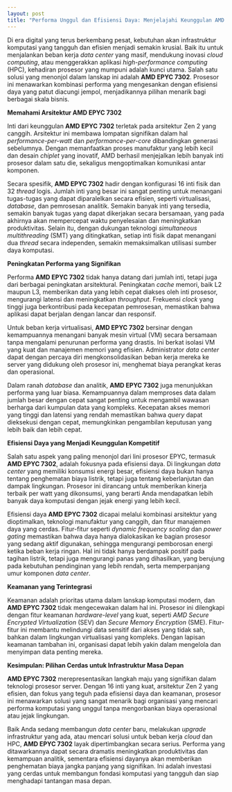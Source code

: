 ```yaml
---
layout: post
title: "Performa Unggul dan Efisiensi Daya: Menjelajahi Keunggulan AMD EPYC 7302"
---
```


Di era digital yang terus berkembang pesat, kebutuhan akan infrastruktur komputasi yang tangguh dan efisien menjadi semakin krusial. Baik itu untuk menjalankan beban kerja *data center* yang masif, mendukung inovasi *cloud computing*, atau menggerakkan aplikasi *high-performance computing* (HPC), kehadiran prosesor yang mumpuni adalah kunci utama. Salah satu solusi yang menonjol dalam lanskap ini adalah **AMD EPYC 7302**. Prosesor ini menawarkan kombinasi performa yang mengesankan dengan efisiensi daya yang patut diacungi jempol, menjadikannya pilihan menarik bagi berbagai skala bisnis.

**Memahami Arsitektur AMD EPYC 7302**

Inti dari keunggulan **AMD EPYC 7302** terletak pada arsitektur Zen 2 yang canggih. Arsitektur ini membawa lompatan signifikan dalam hal *performance-per-watt* dan *performance-per-core* dibandingkan generasi sebelumnya. Dengan memanfaatkan proses manufaktur yang lebih kecil dan desain *chiplet* yang inovatif, AMD berhasil menjejalkan lebih banyak inti prosesor dalam satu die, sekaligus mengoptimalkan komunikasi antar komponen.

Secara spesifik, **AMD EPYC 7302** hadir dengan konfigurasi 16 inti fisik dan 32 *thread* logis. Jumlah inti yang besar ini sangat penting untuk menangani tugas-tugas yang dapat diparalelkan secara efisien, seperti virtualisasi, *database*, dan pemrosesan analitik. Semakin banyak inti yang tersedia, semakin banyak tugas yang dapat dikerjakan secara bersamaan, yang pada akhirnya akan mempercepat waktu penyelesaian dan meningkatkan produktivitas. Selain itu, dengan dukungan teknologi *simultaneous multithreading* (SMT) yang ditingkatkan, setiap inti fisik dapat menangani dua *thread* secara independen, semakin memaksimalkan utilisasi sumber daya komputasi.

**Peningkatan Performa yang Signifikan**

Performa **AMD EPYC 7302** tidak hanya datang dari jumlah inti, tetapi juga dari berbagai peningkatan arsitektural. Peningkatan *cache* memori, baik L2 maupun L3, memberikan data yang lebih cepat diakses oleh inti prosesor, mengurangi latensi dan meningkatkan *throughput*. Frekuensi *clock* yang tinggi juga berkontribusi pada kecepatan pemrosesan, memastikan bahwa aplikasi dapat berjalan dengan lancar dan responsif.

Untuk beban kerja virtualisasi, **AMD EPYC 7302** bersinar dengan kemampuannya menangani banyak mesin virtual (VM) secara bersamaan tanpa mengalami penurunan performa yang drastis. Ini berkat isolasi VM yang kuat dan manajemen memori yang efisien. Administrator *data center* dapat dengan percaya diri mengkonsolidasikan beban kerja mereka ke server yang didukung oleh prosesor ini, menghemat biaya perangkat keras dan operasional.

Dalam ranah *database* dan analitik, **AMD EPYC 7302** juga menunjukkan performa yang luar biasa. Kemampuannya dalam memproses data dalam jumlah besar dengan cepat sangat penting untuk mengambil wawasan berharga dari kumpulan data yang kompleks. Kecepatan akses memori yang tinggi dan latensi yang rendah memastikan bahwa *query* dapat dieksekusi dengan cepat, memungkinkan pengambilan keputusan yang lebih baik dan lebih cepat.

**Efisiensi Daya yang Menjadi Keunggulan Kompetitif**

Salah satu aspek yang paling menonjol dari lini prosesor EPYC, termasuk **AMD EPYC 7302**, adalah fokusnya pada efisiensi daya. Di lingkungan *data center* yang memiliki konsumsi energi besar, efisiensi daya bukan hanya tentang penghematan biaya listrik, tetapi juga tentang keberlanjutan dan dampak lingkungan. Prosesor ini dirancang untuk memberikan kinerja terbaik per watt yang dikonsumsi, yang berarti Anda mendapatkan lebih banyak daya komputasi dengan jejak energi yang lebih kecil.

Efisiensi daya **AMD EPYC 7302** dicapai melalui kombinasi arsitektur yang dioptimalkan, teknologi manufaktur yang canggih, dan fitur manajemen daya yang cerdas. Fitur-fitur seperti *dynamic frequency scaling* dan *power gating* memastikan bahwa daya hanya dialokasikan ke bagian prosesor yang sedang aktif digunakan, sehingga mengurangi pemborosan energi ketika beban kerja ringan. Hal ini tidak hanya berdampak positif pada tagihan listrik, tetapi juga mengurangi panas yang dihasilkan, yang berujung pada kebutuhan pendinginan yang lebih rendah, serta memperpanjang umur komponen *data center*.

**Keamanan yang Terintegrasi**

Keamanan adalah prioritas utama dalam lanskap komputasi modern, dan **AMD EPYC 7302** tidak mengecewakan dalam hal ini. Prosesor ini dilengkapi dengan fitur keamanan *hardware-level* yang kuat, seperti *AMD Secure Encrypted Virtualization* (SEV) dan *Secure Memory Encryption* (SME). Fitur-fitur ini membantu melindungi data sensitif dari akses yang tidak sah, bahkan dalam lingkungan virtualisasi yang kompleks. Dengan lapisan keamanan tambahan ini, organisasi dapat lebih yakin dalam mengelola dan menyimpan data penting mereka.

**Kesimpulan: Pilihan Cerdas untuk Infrastruktur Masa Depan**

**AMD EPYC 7302** merepresentasikan langkah maju yang signifikan dalam teknologi prosesor server. Dengan 16 inti yang kuat, arsitektur Zen 2 yang efisien, dan fokus yang teguh pada efisiensi daya dan keamanan, prosesor ini menawarkan solusi yang sangat menarik bagi organisasi yang mencari performa komputasi yang unggul tanpa mengorbankan biaya operasional atau jejak lingkungan.

Baik Anda sedang membangun *data center* baru, melakukan *upgrade* infrastruktur yang ada, atau mencari solusi untuk beban kerja *cloud* dan HPC, **AMD EPYC 7302** layak dipertimbangkan secara serius. Performa yang ditawarkannya dapat secara dramatis meningkatkan produktivitas dan kemampuan analitik, sementara efisiensi dayanya akan memberikan penghematan biaya jangka panjang yang signifikan. Ini adalah investasi yang cerdas untuk membangun fondasi komputasi yang tangguh dan siap menghadapi tantangan masa depan.
